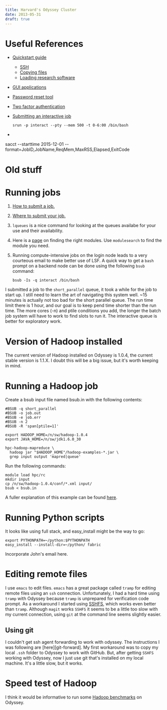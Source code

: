 ```yaml
---
title: Harvard's Odyssey Cluster
date: 2013-05-31
draft: true
---
```


# Useful References

* [Quickstart guide](https://rc.fas.harvard.edu/resources/odyssey-quickstart-guide/)
    - [SSH](https://rc.fas.harvard.edu/resources/odyssey-quickstart-guide/#Use_a_terminal_to_ssh_to_loginrcfasharvardedu)
    - [Copying files](https://rc.fas.harvard.edu/resources/odyssey-quickstart-guide/#Transfer_any_files_you_may_need)
    - [Loading research software](https://rc.fas.harvard.edu/resources/odyssey-quickstart-guide/#Determine_what_software_you39d_like_to_load_and_run)
* [GUI applications](https://rc.fas.harvard.edu/resources/access-and-login/#Consider_an_NX_remote_desktop_for_graphical_applications_like_Matlab_and_RStudio)
* [Password reset tool](https://account.rc.fas.harvard.edu/password_reset/)
* [Two factor authentication](https://rc.fas.harvard.edu/resources/odyssey-quickstart-guide/#Setup_OpenAuth_for_two_factor_authentication)
* [Submitting an interactive job](https://rc.fas.harvard.edu/resources/odyssey-quickstart-guide/#_or_an_interactive_job)

    ```
    srun -p interact --pty --mem 500 -t 0-6:00 /bin/bash
    ```

*

sacct --starttime 2015-12-01 --format=JobID,JobName,ReqMem,MaxRSS,Elapsed,ExitCode

# Old stuff

# Running jobs

1.  [How to submit a job.][job-submission]
2.  [Where to submit your job.][job-queues]
3.  `lqueues` is a nice command for looking at the queues availabe for
    your use and their availability.
4.  Here is a [page][modules] on finding the right modules. Use
    `modulesearch` to find the module you need.
5.  Running compute-intensive jobs on the login node leads to a very
    courteous email to make better use of LSF. A quick way to get a
    `bash` prompt on a backend node can be done using the following
    `bsub` command:

        bsub -Is -q interact /bin/bash

I submitted a job to the `short_parallel` queue, it took a while for
the job to start up. I still need to learn the art of navigating this
system well. ~15 minutes is actually not too bad for the short
parallel queue.  The run time limit there is 1 hour, and our goal is
to keep pend time shorter than the run time.  The more cores (-n) and
ptile conditions you add, the longer the batch job system will have to
work to find slots to run it. The interactive queue is better for
exploratory work.

# Version of Hadoop installed

The current version of Hadoop installed on Odyssey is 1.0.4, the
current stable version is 1.1.X. I doubt this will be a big issue, but
it's worth keeping in mind.

# Running a Hadoop job

Create a bsub input file named bsub.in with the following contents:

    #BSUB -q short_parallel
    #BSUB -o job.out
    #BSUB -e job.err
    #BSUB -n 2
    #BSUB -R 'span[ptile=1]'
    
    export HADOOP_HOME=/n/sw/hadoop-1.0.4
    export JAVA_HOME=/n/sw/jdk1.6.0_30
    
    hpc-hadoop-mapreduce \
      hadoop jar "$HADOOP_HOME"/hadoop-examples-*.jar \
      grep input output 'mapred|queue'

Run the following commands:

    module load hpc/rc
    mkdir input
    cp /n/sw/hadoop-1.0.4/conf/*.xml input/
    bsub < bsub.in

A fuller explanation of this example can be found [here][hpc-hadoop].

# Running Python scripts

It looks like using full stack, and easy_install might be the way to
go:

    export PYTHONPATH=~/python:$PYTHONPATH
    easy_install --install-dir=~/python/ fabric

Incorporate John's email here.

# Editing remote files

I use `emacs` to edit files. `emacs` has a great package called
`tramp` for editing remote files using an `ssh`
connection. Unfortunately, I had a hard time using `tramp` with
Odyssey because `tramp` is unprepared for verification code prompt. As
a workaround I started using [SSHFS][SSHFS], which works even better
than `tramp`. Although `magit` works `SSHFS` it seems to be a little
too slow with my current connection, using `git` at the command line
seems slightly easier.

## Using git

I couldn't get ssh agent forwarding to work with odyssey. The
instructions I was following are [here][git-forward]. My first
workaround was to copy my local `.ssh` folder to Odyssey to work with
GitHub. But, after getting `SSHFS` working with Odyssey, now I just use git that's installed on my local machine. It's a little slow, but it works.

# Speed test of Hadoop

I think it would be informative to run some
[Hadoop benchmarks][hadoop-benchmark] on Odyssey.

[job-submission]: https://rc.fas.harvard.edu/kb/high-performance-computing/lsf-submit-an-lsf-job-2/
[job-queues]: https://rc.fas.harvard.edu/kb/high-performance-computing/general-use-odyssey-queues/
[hpc-hadoop]: https://github.com/fasrc/hpc-hadoop-mapreduce
[hadoop-benchmark]: http://www.michael-noll.com/blog/2011/04/09/benchmarking-and-stress-testing-an-hadoop-cluster-with-terasort-testdfsio-nnbench-mrbench/
[odyssey-python]:
https://rc.fas.harvard.edu/kb/high-performance-computing/configuring-an-ipython-cluster-2/
[virtualenv]: http://stackoverflow.com/questions/4324558/whats-the-proper-way-to-install-pip-virtualenv-and-distribute-for-python
[modules]: http://rc.fas.harvard.edu/kb/high-performance-computing/modules-let-you-access-different-software-packages-on-odyssey/
[SSHFS]: https://help.ubuntu.com/community/SSHFS
[hadoop-local-install]: http://www.michael-noll.com/tutorials/running-hadoop-on-ubuntu-linux-single-node-cluster/#installation

